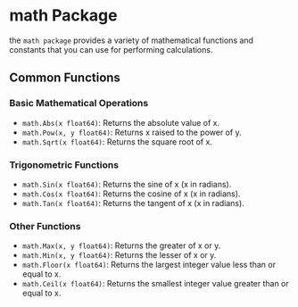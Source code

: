 # math Package

the `math package` provides a variety of mathematical functions and constants that you can use for performing calculations.

## Common Functions

### Basic Mathematical Operations

- `math.Abs(x float64)`: Returns the absolute value of x.
- `math.Pow(x, y float64)`: Returns x raised to the power of y.
- `math.Sqrt(x float64)`: Returns the square root of x.

### Trigonometric Functions

- `math.Sin(x float64)`: Returns the sine of x (x in radians).
- `math.Cos(x float64)`: Returns the cosine of x (x in radians).
- `math.Tan(x float64)`: Returns the tangent of x (x in radians).

### Other Functions

- `math.Max(x, y float64)`: Returns the greater of x or y.
- `math.Min(x, y float64)`: Returns the lesser of x or y.
- `math.Floor(x float64)`: Returns the largest integer value less than or equal to x.
- `math.Ceil(x float64)`: Returns the smallest integer value greater than or equal to x.
